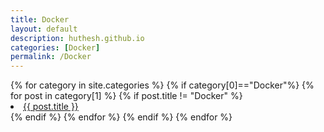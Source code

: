 ```yaml
---
title: Docker
layout: default
description: huthesh.github.io
categories: [Docker]
permalink: /Docker
---
```

<div class="well well-lg">
{% for category in site.categories %}
    {% if category[0]=="Docker"%}
      {% for post in category[1] %}
        {% if post.title != "Docker" %}
        <br>
        <li><a class="hlink" href="{{ post.url }}">{{ post.title }}</a></li>
        {% endif %}
      {% endfor %}
    {% endif %}
{% endfor %}
</div>
